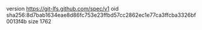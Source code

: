 version https://git-lfs.github.com/spec/v1
oid sha256:8d7bab1634eae8d86fc753e23ffbd57cc2862ec1e77ca3ffcba3326bf0013f4b
size 1762
